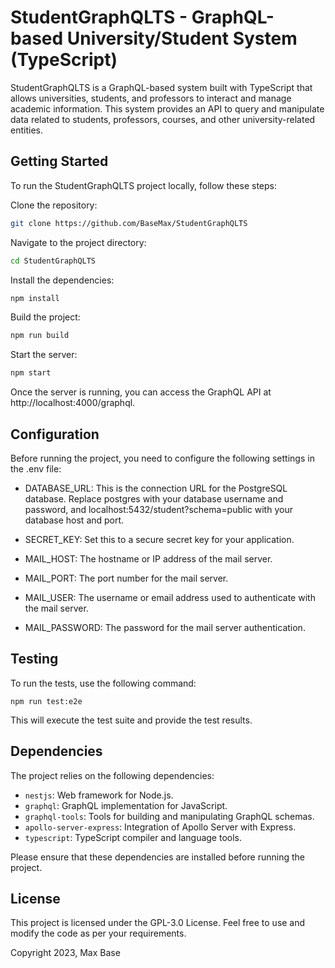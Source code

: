 # StudentGraphQLTS - GraphQL-based University/Student System (TypeScript)

StudentGraphQLTS is a GraphQL-based system built with TypeScript that allows universities, students, and professors to interact and manage academic information. This system provides an API to query and manipulate data related to students, professors, courses, and other university-related entities.

## Getting Started

To run the StudentGraphQLTS project locally, follow these steps:

Clone the repository:
```bash
git clone https://github.com/BaseMax/StudentGraphQLTS
```

Navigate to the project directory:
```bash
cd StudentGraphQLTS
```

Install the dependencies:
```bash
npm install
```

Build the project:
```bash
npm run build
```

Start the server:
```bash
npm start
```

Once the server is running, you can access the GraphQL API at http://localhost:4000/graphql.

## Configuration

Before running the project, you need to configure the following settings in the .env file:

- DATABASE_URL: This is the connection URL for the PostgreSQL database. Replace postgres with your database username and password, and localhost:5432/student?schema=public with your database host and port.

- SECRET_KEY: Set this to a secure secret key for your application.

- MAIL_HOST: The hostname or IP address of the mail server.

- MAIL_PORT: The port number for the mail server.

- MAIL_USER: The username or email address used to authenticate with the mail server.

- MAIL_PASSWORD: The password for the mail server authentication.

## Testing

To run the tests, use the following command:

```shell
npm run test:e2e
```

This will execute the test suite and provide the test results.

## Dependencies

The project relies on the following dependencies:

- `nestjs`: Web framework for Node.js.
- `graphql`: GraphQL implementation for JavaScript.
- `graphql-tools`: Tools for building and manipulating GraphQL schemas.
- `apollo-server-express`: Integration of Apollo Server with Express.
- `typescript`: TypeScript compiler and language tools.

Please ensure that these dependencies are installed before running the project.

## License

This project is licensed under the GPL-3.0 License. Feel free to use and modify the code as per your requirements.

Copyright 2023, Max Base
